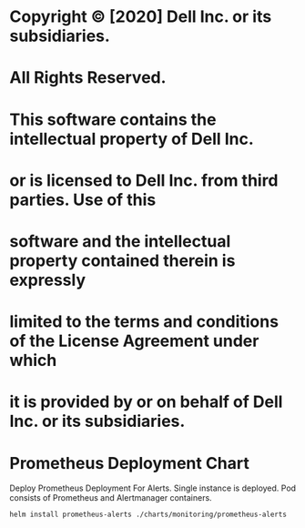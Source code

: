 #
# Copyright © [2020] Dell Inc. or its subsidiaries.
# All Rights Reserved.
#
# This software contains the intellectual property of Dell Inc.
# or is licensed to Dell Inc. from third parties. Use of this
# software and the intellectual property contained therein is expressly
# limited to the terms and conditions of the License Agreement under which
# it is provided by or on behalf of Dell Inc. or its subsidiaries.
#
#

# Prometheus Deployment Chart

Deploy Prometheus Deployment For Alerts.
Single instance is deployed.
Pod consists of Prometheus and Alertmanager containers.

```
helm install prometheus-alerts ./charts/monitoring/prometheus-alerts
```